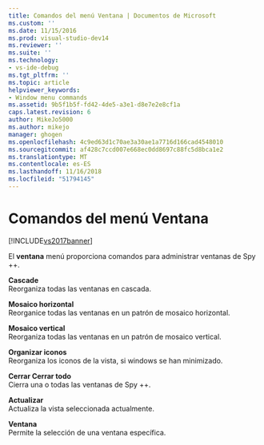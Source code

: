 ```yaml
---
title: Comandos del menú Ventana | Documentos de Microsoft
ms.custom: ''
ms.date: 11/15/2016
ms.prod: visual-studio-dev14
ms.reviewer: ''
ms.suite: ''
ms.technology:
- vs-ide-debug
ms.tgt_pltfrm: ''
ms.topic: article
helpviewer_keywords:
- Window menu commands
ms.assetid: 9b5f1b5f-fd42-4de5-a3e1-d8e7e2e8cf1a
caps.latest.revision: 6
author: MikeJo5000
ms.author: mikejo
manager: ghogen
ms.openlocfilehash: 4c9ed63d1c70ae3a30ae1a7716d166cad4548010
ms.sourcegitcommit: af428c7ccd007e668ec0dd8697c88fc5d8bca1e2
ms.translationtype: MT
ms.contentlocale: es-ES
ms.lasthandoff: 11/16/2018
ms.locfileid: "51794145"
---
```

# <a name="window-menu-commands"></a>Comandos del menú Ventana
[!INCLUDE[vs2017banner](../includes/vs2017banner.md)]

El **ventana** menú proporciona comandos para administrar ventanas de Spy ++.  
  
 **Cascade**  
 Reorganiza todas las ventanas en cascada.  
  
 **Mosaico horizontal**  
 Reorganice todas las ventanas en un patrón de mosaico horizontal.  
  
 **Mosaico vertical**  
 Reorganiza todas las ventanas en un patrón de mosaico vertical.  
  
 **Organizar iconos**  
 Reorganiza los iconos de la vista, si windows se han minimizado.  
  
 **Cerrar Cerrar todo**  
 Cierra una o todas las ventanas de Spy ++.  
  
 **Actualizar**  
 Actualiza la vista seleccionada actualmente.  
  
 **Ventana**  
 Permite la selección de una ventana específica.



